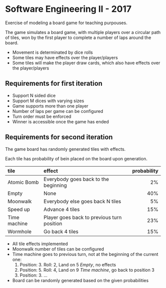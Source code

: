 # Software Engineering II - 2017

Exercise of modeling a board game for teaching purpouses.

The game simulates a board game, with multiple players over a circular path of tiles, won by the first player to complete a number of laps around the board.
- Movement is determinated by dice rolls
- Some tiles may have effects over the player/players
- Some tiles will make the player draw cards, which also have effects over the player/players

## Requirements for first iteration
- Support N sided dice
- Support M dices with varying sizes
- Game supports more than one player
- Number of laps per game can be configured
- Turn order must be enforced
- Winner is accessible once the game has ended

## Requirements for second iteration

The game board has randomly generated tiles with effects.

Each tile has probability of bein placed on the board upon generation.

| tile         | effect                                     | probability |
| :----------- | :----------------------------------------- | ----------: |
| Atomic Bomb  | Everybody goes back to the beginning       |          2% |
| Empty        | None                                       |         40% |
| Moonwalk     | Everybody else goes back N tiles           |          5% |
| Speed up     | Advance 4 tiles                            |         15% |
| Time machine | Player goes back to previous turn position |         23% |
| Wormhole     | Go back 4 tiles                            |         15% |

- All tile effects implemented
- Moonwalk number of tiles can be configured
- Time machine goes to previous turn, not at the beginning of the current one:
  1. Position: 3. Roll: 2, Land on 5 _Empty_, no effects
  2. Position: 5. Roll: 4, Land on 9 _Time machine_, go back to position 3
  3. Position: 3. ...
- Board can be randomly generated based on the given probabilities
